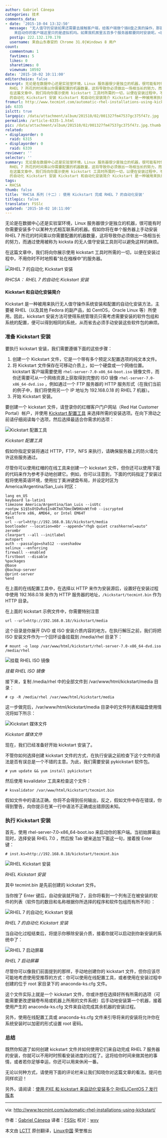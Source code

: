 ```yaml
---
author: Gabriel Cánepa
categories: 技术
comments_data:
- date: '2015-10-04 13:32:50'
  message: "无人值守的安装如果还需要去接触客户端，给客户端做个插U盘之类的操作，那就不叫无人值守了。使用 rhel-server-7.0-x86_64-boot.iso
    来启动你的客户端这里只的是虚拟机吗。如果我机房里五百多个服务器都要同时安装呢。<br />\r\n小编能否再续一篇。"
  postip: 222.132.170.178
  username: 来自山东泰安的 Chrome 31.0|Windows 8 用户
count:
  commentnum: 1
  favtimes: 5
  likes: 0
  sharetimes: 0
  viewnum: 10592
date: '2015-10-02 10:11:00'
editorchoice: false
excerpt: 无论是在数据中心还是实验室环境，Linux 服务器很少是独立的机器，很可能有时你需要安装多个以某种方式相互联系的机器。假如你将在单个服务器上手动安装
  RHEL 7 所花的时间乘以你需要配置的机器数量，这将导致你必须做出一场相当长的努力，而通过使用被称为 kicksta 的无人值守安装工具则可以避免这样的麻烦。
  在这篇文章中，我们将向你展示使用 kickstart 工具时所需的一切，以便在安装过程中，不用你时不时地照看处在襁褓中的服务器。  RHCSA： RHEL 7
  的自动化 Kickstart 安装 Kickstart 和自动化安装简介 Kickstart 是一种被用来执行
fromurl: http://www.tecmint.com/automatic-rhel-installations-using-kickstart/
id: 6335
islctt: true
largepic: /data/attachment/album/201510/02/001327fm47537gc375f47z.jpg
permalink: /article-6335-1.html
pic: /data/attachment/album/201510/02/001327fm47537gc375f47z.jpg.thumb.jpg
related:
- displayorder: 0
  raid: 6315
- displayorder: 0
  raid: 6339
reviewer: ''
selector: ''
summary: 无论是在数据中心还是实验室环境，Linux 服务器很少是独立的机器，很可能有时你需要安装多个以某种方式相互联系的机器。假如你将在单个服务器上手动安装
  RHEL 7 所花的时间乘以你需要配置的机器数量，这将导致你必须做出一场相当长的努力，而通过使用被称为 kicksta 的无人值守安装工具则可以避免这样的麻烦。
  在这篇文章中，我们将向你展示使用 kickstart 工具时所需的一切，以便在安装过程中，不用你时不时地照看处在襁褓中的服务器。  RHCSA： RHEL 7
  的自动化 Kickstart 安装 Kickstart 和自动化安装简介 Kickstart 是一种被用来执行
tags:
- RHCSA
thumb: false
title: 'RHCSA 系列（十二）: 使用 Kickstart 完成 RHEL 7 的自动化安装'
titlepic: false
translator: FSSlc
updated: '2015-10-02 10:11:00'
---
```


无论是在数据中心还是实验室环境，Linux 服务器很少是独立的机器，很可能有时你需要安装多个以某种方式相互联系的机器。假如你将在单个服务器上手动安装 RHEL 7 所花的时间乘以你需要配置的机器数量，这将导致你必须做出一场相当长的努力，而通过使用被称为 kicksta 的无人值守安装工具则可以避免这样的麻烦。


在这篇文章中，我们将向你展示使用 kickstart 工具时所需的一切，以便在安装过程中，不用你时不时地照看“处在襁褓中”的服务器。


![RHEL 7 的自动化 Kickstart 安装](/data/attachment/album/201510/02/001327fm47537gc375f47z.jpg)


*RHCSA： RHEL 7 的自动化 Kickstart 安装*


#### Kickstart 和自动化安装简介


Kickstart 是一种被用来执行无人值守操作系统安装和配置的自动化安装方法，主要被 RHEL（以及其他 Fedora 的副产品，如 CentOS，Oracle Linux 等）所使用。因此，kickstart 安装方法可使得系统管理员只需考虑需要安装的软件包组和系统的配置，便可以得到相同的系统，从而省去必须手动安装这些软件包的麻烦。


### 准备 Kickstart 安装


要执行 kickstart 安装，我们需要遵循下面的这些步骤：


1. 创建一个 Kickstart 文件，它是一个带有多个预定义配置选项的纯文本文件。
2. 将 Kickstart 文件保存在可移动介质上，如一个硬盘或一个网络位置。kickstart 客户端需要使用 `rhel-server-7.0-x86_64-boot.iso` 镜像文件，而你还需要可从一个网络资源上获取得到完整的 ISO 镜像 `rhel-server-7.0-x86_64-dvd.iso` ，例如通过一个 FTP 服务器的 HTTP 服务形式（在我们当前的例子中，我们将使用另一个 IP 地址为 192.168.0.18 的 RHEL 7 机器）。
3. 开始 Kickstart 安装。


要创建一个 kickstart 文件，请登录你的红帽客户门户网站（Red Hat Customer Portal）帐户，并使用 [Kickstart 配置工具](https://access.redhat.com/labs/kickstartconfig/) 来选择所需的安装选项。在向下滑动之前请仔细阅读每个选项，然后选择最适合你需求的选项：


![Kickstart 配置工具](/data/attachment/album/201510/02/001329qrjfjrrbe6kbysyh.png)


*Kickstart 配置工具*


假如你指定安装将通过 HTTP，FTP，NFS 来执行，请确保服务器上的防火墙允许这些服务通过。


尽管你可以使用红帽的在线工具来创建一个 kickstart 文件，但你还可以使用下面的代码来作为参考手动地创建它。例如，你可以注意到，下面的代码指定了安装过程将使用英语环境，使用拉丁美洲键盘布局，并设定时区为 America/Argentina/San\_Luis 时区：



```
lang en_US
keyboard la-latin1
timezone America/Argentina/San_Luis --isUtc
rootpw $1$5sOtDvRo$In4KTmX7OmcOW9HUvWtfn0 --iscrypted
#platform x86, AMD64, or Intel EM64T
text
url --url=http://192.168.0.18//kickstart/media
bootloader --location=mbr --append="rhgb quiet crashkernel=auto"
zerombr
clearpart --all --initlabel
autopart
auth --passalgo=sha512 --useshadow
selinux --enforcing
firewall --enabled
firstboot --disable
%packages
@base
@backup-server
@print-server
%end

```

在上面的在线配置工具中，在选择以 HTTP 来作为安装源后，设置好在安装过程中使用 192.168.0.18 来作为 HTTP 服务器的地址，`/kickstart/tecmint.bin` 作为 HTTP 目录。


在上面的 kickstart 示例文件中，你需要特别注意



```
url --url=http://192.168.0.18//kickstart/media

```

这个目录是你展开 DVD 或 ISO 安装介质内容的地方。在执行解压之前，我们将把 ISO 安装文件作为一个回环设备挂载到 /media/rhel 目录下：



```
# mount -o loop /var/www/html/kickstart/rhel-server-7.0-x86_64-dvd.iso /media/rhel

```

![挂载 RHEL ISO 镜像](/data/attachment/album/201510/02/001331ammm433omze73met.png)


*挂载 RHEL ISO 镜像*


接下来，复制 /media/rhel 中的全部文件到 /var/www/html/kickstart/media 目录：



```
# cp -R /media/rhel /var/www/html/kickstart/media

```

这一步做完后，/var/www/html/kickstart/media 目录中的文件列表和磁盘使用情况将如下所示：


![Kickstart 媒体文件](/data/attachment/album/201510/02/001332r9m1m39svs423181.png)


*Kickstart 媒体文件*


现在，我们已经准备好开始 kickstart 安装了。


不管你如何选择创建 kickstart 文件的方式，在执行安装之前检查下这个文件的语法是否有误总是一个不错的主意。为此，我们需要安装 pykickstart 软件包。



```
# yum update && yum install pykickstart

```

然后使用 ksvalidator 工具来检查这个文件：



```
# ksvalidator /var/www/html/kickstart/tecmint.bin

```

假如文件中的语法正确，你将不会得到任何输出，反之，假如文件中存在错误，你得到警告，向你提示在某一行中语法不正确或出错原因未知。


### 执行 Kickstart 安装


首先，使用 rhel-server-7.0-x86\_64-boot.iso 来启动你的客户端。当初始屏幕出现时，选择安装 RHEL 7.0 ，然后按 Tab 键来追加下面这一句，接着按 Enter 键：



```
# inst.ks=http://192.168.0.18/kickstart/tecmint.bin

```

![RHEL Kickstart 安装](/data/attachment/album/201510/02/001333auy0duuou44udy88.png)


*RHEL Kickstart 安装*


其中 tecmint.bin 是先前创建的 kickstart 文件。


当你按了 Enter 键后，自动安装就开始了，且你将看到一个列有正在被安装的软件的列表（软件包的数目和名称根据你所选择的程序和软件包组而有所不同）：


![RHEL 7 的自动化 Kickstart 安装](/data/attachment/album/201510/02/001334mfj9fxmoqoog7ooq.png)


*RHEL 7 的自动化 Kickstart 安装*


当自动化过程结束后，将提示你移除安装介质，接着你就可以启动到你新安装的系统中了：


![RHEL 7 启动屏幕](/data/attachment/album/201510/02/001334ogdvxon8vm7s7hss.png)


*RHEL 7 启动屏幕*


尽管你可以像我们前面提到的那样，手动地创建你的 kickstart 文件，但你应该尽可能地考虑使用受推荐的方式：你可以使用在线配置工具，或者使用在安装过程中创建的位于 root 家目录下的 anaconda-ks.cfg 文件。


这个文件实际上就是一个 kickstart 文件，你或许想在选择好所有所需的选项（可能需要更改逻辑卷布局或机器上所用的文件系统）后手动地安装第一个机器，接着使用产生的 anaconda-ks.cfg 文件来自动完成其余机器的安装过程。


另外，使用在线配置工具或 anaconda-ks.cfg 文件来引导将来的安装将允许你在系统安装时以加密的形式设置 root 密码。


### 总结


既然你知道了如何创建 kickstart 文件并如何使用它们来自动完成 RHEL 7 服务器的安装，你就可以不用时时照看安装进度的过程了。这将给你时间来做其他的事情，或者若你足够幸运，你还可以用来休闲一番。


无论以何种方式，请使用下面的评论栏来让我们知晓你对这篇文章的看法。提问也同样欢迎！


另外，请阅读：[使用 PXE 和 kickstart 来自动化安装多个 RHEL/CentOS 7 发行版本](http://www.tecmint.com/multiple-centos-installations-using-kickstart/)




---


via: <http://www.tecmint.com/automatic-rhel-installations-using-kickstart/>


作者：[Gabriel Cánepa](http://www.tecmint.com/author/gacanepa/) 译者：[FSSlc](https://github.com/FSSlc) 校对：[wxy](https://github.com/wxy)


本文由 [LCTT](https://github.com/LCTT/TranslateProject) 原创翻译，[Linux中国](https://linux.cn/) 荣誉推出